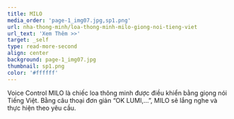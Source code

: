 ```yaml
---
title: MILO
media_order: 'page-1_img07.jpg,sp1.png'
url: nha-thong-minh/loa-thong-minh-milo-giong-noi-tieng-viet
url_text: 'Xem Thêm >>'
target: _self
type: read-more-second
align: center
background: page-1_img07.jpg
thumbnail: sp1.png
color: '#ffffff'
---
```


<p>Voice Control MILO l&agrave; chiếc loa th&ocirc;ng minh được điều khiển bằng giọng n&oacute;i Tiếng Việt. Bằng c&acirc;u thoại đơn giản &ldquo;OK LUMI,&hellip;&rdquo;, MILO sẽ lắng nghe v&agrave; thực hiện theo y&ecirc;u cầu.</p>